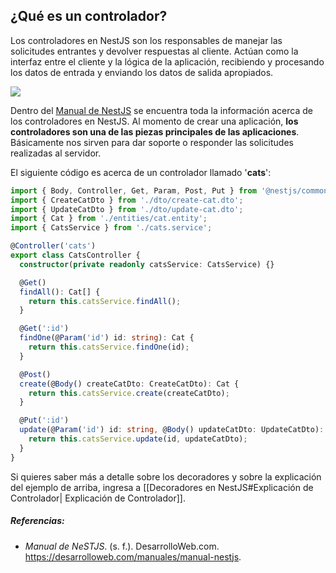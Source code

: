 ## ¿Qué es un controlador?

Los controladores en NestJS son los responsables de manejar las solicitudes entrantes y devolver respuestas al cliente. Actúan como la interfaz entre el cliente y la lógica de la aplicación, recibiendo y procesando los datos de entrada y enviando los datos de salida apropiados.

![](https://thewhitecode.com/public/uploaded_images/9885_2792064606)

Dentro del [Manual de NestJS](https://desarrolloweb.com/manuales/manual-nestjs) se encuentra toda la información acerca de los controladores en NestJS. Al momento de crear una aplicación, **los controladores son una de las piezas principales de las aplicaciones**. Básicamente nos sirven para dar soporte o responder las solicitudes realizadas al servidor. 

El siguiente código es acerca de un controlador llamado '**cats**':

``` typescript
import { Body, Controller, Get, Param, Post, Put } from '@nestjs/common';
import { CreateCatDto } from './dto/create-cat.dto';
import { UpdateCatDto } from './dto/update-cat.dto';
import { Cat } from './entities/cat.entity';
import { CatsService } from './cats.service';

@Controller('cats')
export class CatsController {
  constructor(private readonly catsService: CatsService) {}

  @Get()
  findAll(): Cat[] {
    return this.catsService.findAll();
  }

  @Get(':id')
  findOne(@Param('id') id: string): Cat {
    return this.catsService.findOne(id);
  }

  @Post()
  create(@Body() createCatDto: CreateCatDto): Cat {
    return this.catsService.create(createCatDto);
  }

  @Put(':id')
  update(@Param('id') id: string, @Body() updateCatDto: UpdateCatDto): Cat {
    return this.catsService.update(id, updateCatDto);
  }
}
```

Si quieres saber más a detalle sobre los decoradores y sobre la explicación del ejemplo de arriba, ingresa a  [[Decoradores en NestJS#Explicación de Controlador| Explicación de Controlador]]. 

##### Referencias:
- _Manual de NeSTJS_. (s. f.). DesarrolloWeb.com. https://desarrolloweb.com/manuales/manual-nestjs.